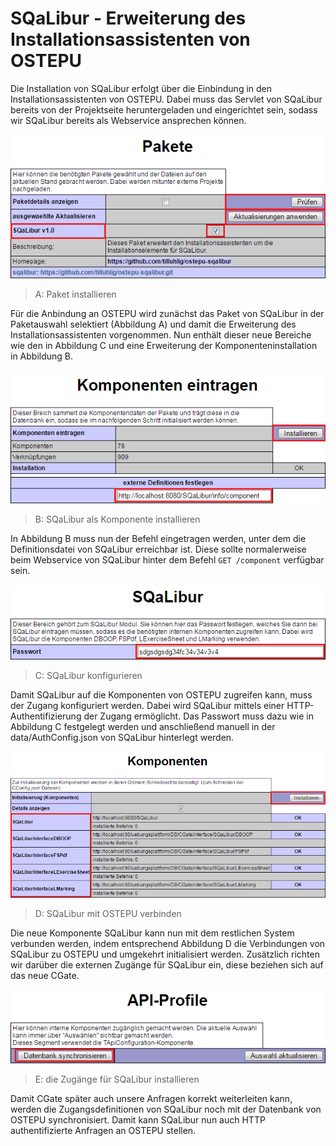 # SQaLibur - Erweiterung des Installationsassistenten von OSTEPU

Die Installation von SQaLibur erfolgt über die Einbindung in den Installationsassistenten von OSTEPU. Dabei muss das Servlet von SQaLibur bereits von der Projektseite heruntergeladen und eingerichtet sein, sodass wir SQaLibur bereits als Webservice ansprechen können.

![A: Paket installieren](images/A_markiert.png)
> A: Paket installieren

Für die Anbindung an OSTEPU wird zunächst das Paket von SQaLibur in der Paketauswahl selektiert (Abbildung A) und damit die Erweiterung des Installationsassistenten vorgenommen. Nun enthält dieser neue Bereiche wie den in Abbildung C und eine Erweiterung der Komponenteninstallation in Abbildung B.

![B: SQaLibur als Komponente installieren](images/B_markiert.png)
> B: SQaLibur als Komponente installieren

In Abbildung B muss nun der Befehl eingetragen werden, unter dem die Definitionsdatei von SQaLibur erreichbar ist. Diese sollte normalerweise beim Webservice von SQaLibur hinter dem Befehl ``GET /component`` verfügbar sein.

![C: Paket installieren](images/C_markiert.png)
> C: SQaLibur konfigurieren

Damit SQaLibur auf die Komponenten von OSTEPU zugreifen kann, muss der Zugang konfiguriert werden. Dabei wird SQaLibur mittels einer HTTP-Authentifizierung der Zugang ermöglicht. Das Passwort muss dazu wie in Abbildung C festgelegt werden und anschließend manuell in der data/AuthConfig.json von SQaLibur hinterlegt werden.

![D: SQaLibur mit OSTEPU verbinden](images/D_markiert.png)
> D: SQaLibur mit OSTEPU verbinden

Die neue Komponente SQaLibur kann nun mit dem restlichen System verbunden werden, indem entsprechend Abbildung D die Verbindungen von SQaLibur zu OSTEPU und umgekehrt initialisiert werden. Zusätzlich richten wir darüber die externen Zugänge für SQaLibur ein, diese beziehen sich auf das neue CGate.

![E: die Zugänge für SQaLibur installieren](images/E_markiert.png)
> E: die Zugänge für SQaLibur installieren

Damit CGate später auch unsere Anfragen korrekt weiterleiten kann, werden die Zugangsdefinitionen von SQaLibur noch mit der Datenbank von OSTEPU synchronisiert. Damit kann SQaLibur nun auch HTTP authentifizierte Anfragen an OSTEPU stellen.
